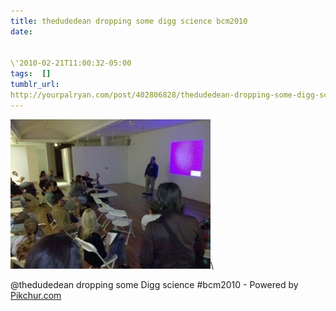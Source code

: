 ```yaml
---
title: thedudedean dropping some digg science bcm2010
date:


\'2010-02-21T11:00:32-05:00 
tags:  [] 
tumblr_url:
http://yourpalryan.com/post/402806828/thedudedean-dropping-some-digg-science-bcm2010
---
```

![](/assets/images/tumblr/tumblr_ky78gwWfwk1qz77obo1_400.jpg)\

\@thedudedean dropping some Digg science \#bcm2010 - Powered by
[Pikchur.com](http://Pikchur.com)

